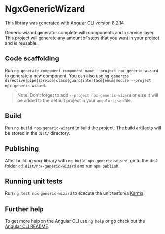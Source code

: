 # NgxGenericWizard

This library was generated with [Angular CLI](https://github.com/angular/angular-cli) version 8.2.14.

Generic wizard generator complete with components and a service layer. This project will generate any amount of steps that you want in your project and is reusable.

## Code scaffolding

Run `ng generate component component-name --project npx-generic-wizard` to generate a new component. You can also use `ng generate directive|pipe|service|class|guard|interface|enum|module --project npx-generic-wizard`.

> Note: Don't forget to add `--project npx-generic-wizard` or else it will be added to the default project in your `angular.json` file.

## Build

Run `ng build npx-generic-wizard` to build the project. The build artifacts will be stored in the `dist/` directory.

## Publishing

After building your library with `ng build npx-generic-wizard`, go to the dist folder `cd dist/npx-generic-wizard` and run `npm publish`.

## Running unit tests

Run `ng test npx-generic-wizard` to execute the unit tests via [Karma](https://karma-runner.github.io).

## Further help

To get more help on the Angular CLI use `ng help` or go check out the [Angular CLI README](https://github.com/angular/angular-cli/blob/master/README.md).
